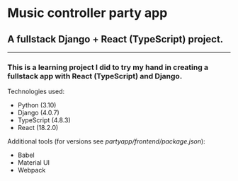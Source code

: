 # Music controller party app

## A fullstack Django + React (TypeScript) project.
---


### This is a learning project I did to try my hand in creating a fullstack app with React (TypeScript) and Django.

Technologies used:

-   Python (3.10)
-   Django (4.0.7)
-   TypeScript (4.8.3)
-   React (18.2.0)

Additional tools (for versions see _partyapp/frontend/package.json_):

-   Babel
-   Material UI
-   Webpack
